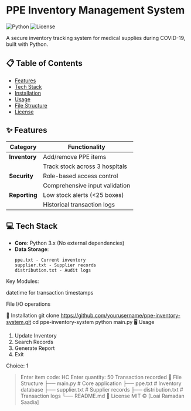 # PPE Inventory Management System

![Python](https://img.shields.io/badge/Python-3.x-blue?logo=python)
![License](https://img.shields.io/badge/License-MIT-green)

A secure inventory tracking system for medical supplies during COVID-19, built with Python.

## 📋 Table of Contents
- [Features](#-features)
- [Tech Stack](#-tech-stack)
- [Installation](#-installation)
- [Usage](#-usage)
- [File Structure](#-file-structure)
- [License](#-license)

## ✨ Features
| Category        | Functionality                          |
|-----------------|----------------------------------------|
| **Inventory**   | Add/remove PPE items                   |
|                 | Track stock across 3 hospitals         |
| **Security**    | Role-based access control              |
|                 | Comprehensive input validation         |
| **Reporting**   | Low stock alerts (<25 boxes)           |
|                 | Historical transaction logs            |

## 💻 Tech Stack
- **Core**: Python 3.x (No external dependencies)
- **Data Storage**: 
  ```plaintext
  ppe.txt - Current inventory
  supplier.txt - Supplier records
  distribution.txt - Audit logs
Key Modules:

datetime for transaction timestamps

File I/O operations

🚀 Installation
git clone https://github.com/yourusername/ppe-inventory-system.git
cd ppe-inventory-system
python main.py
🖥️ Usage
1. Update Inventory
2. Search Records
3. Generate Report
4. Exit

Choice: 1
> Enter item code: HC
> Enter quantity: 50
> Transaction recorded
📂 File Structure
├── main.py            # Core application
├── ppe.txt            # Inventory database
├── supplier.txt       # Supplier records
├── distribution.txt   # Transaction logs
└── README.md
📜 License
MIT © [Loai Ramadan Saadia]
